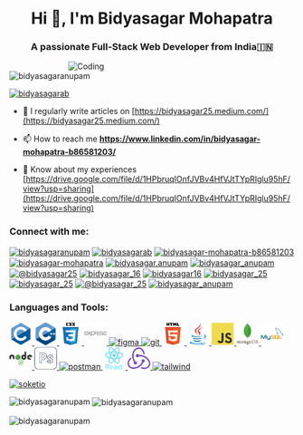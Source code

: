 <h1 align="center">Hi 👋, I'm Bidyasagar Mohapatra</h1>
<h3 align="center">A passionate Full-Stack Web Developer from India🇮🇳</h3>

<img align="right" alt="Coding" width="400" src="https://camo.githubusercontent.com/8bf6f6d78abc81fcf9c49f10649423e73ea44bc248e83aaae8759d401c829a84/68747470733a2f2f70687973696373677572756b756c2e66696c65732e776f726470726573732e636f6d2f323031392f30322f6368617261637465722d312e676966">

<p align="left"> <img src="https://komarev.com/ghpvc/?username=bidyasagaranupam&label=Profile%20views&color=0e75b6&style=flat" alt="bidyasagaranupam" /> </p>



<p align="left"> <a href="https://twitter.com/bidyasagarab" target="blank"><img src="https://img.shields.io/twitter/follow/bidyasagarab?logo=twitter&style=for-the-badge" alt="bidyasagarab" /></a> </p>

- 📝 I regularly write articles on [https://bidyasagar25.medium.com/](https://bidyasagar25.medium.com/)

- 📫 How to reach me **https://www.linkedin.com/in/bidyasagar-mohapatra-b86581203/**

- 📄 Know about my experiences [https://drive.google.com/file/d/1HPbruqIOnfJVBv4HfVJtTYpRIglu95hF/view?usp=sharing](https://drive.google.com/file/d/1HPbruqIOnfJVBv4HfVJtTYpRIglu95hF/view?usp=sharing)

<h3 align="left">Connect with me:</h3>
<p align="left">
<a href="https://codepen.io/bidyasagaranupam" target="blank"><img align="center" src="https://raw.githubusercontent.com/rahuldkjain/github-profile-readme-generator/master/src/images/icons/Social/codepen.svg" alt="bidyasagaranupam" height="30" width="40" /></a>
<a href="https://twitter.com/bidyasagarab" target="blank"><img align="center" src="https://raw.githubusercontent.com/rahuldkjain/github-profile-readme-generator/master/src/images/icons/Social/twitter.svg" alt="bidyasagarab" height="30" width="40" /></a>
<a href="https://linkedin.com/in/bidyasagar-mohapatra-b86581203" target="blank"><img align="center" src="https://raw.githubusercontent.com/rahuldkjain/github-profile-readme-generator/master/src/images/icons/Social/linked-in-alt.svg" alt="bidyasagar-mohapatra-b86581203" height="30" width="40" /></a>
<a href="https://stackoverflow.com/users/bidyasagar-mohapatra" target="blank"><img align="center" src="https://raw.githubusercontent.com/rahuldkjain/github-profile-readme-generator/master/src/images/icons/Social/stack-overflow.svg" alt="bidyasagar-mohapatra" height="30" width="40" /></a>
<a href="https://fb.com/bidyasagar.anupam" target="blank"><img align="center" src="https://raw.githubusercontent.com/rahuldkjain/github-profile-readme-generator/master/src/images/icons/Social/facebook.svg" alt="bidyasagar.anupam" height="30" width="40" /></a>
<a href="https://instagram.com/bidyasagar_anupam" target="blank"><img align="center" src="https://raw.githubusercontent.com/rahuldkjain/github-profile-readme-generator/master/src/images/icons/Social/instagram.svg" alt="bidyasagar_anupam" height="30" width="40" /></a>
<a href="https://medium.com/@bidyasagar25" target="blank"><img align="center" src="https://raw.githubusercontent.com/rahuldkjain/github-profile-readme-generator/master/src/images/icons/Social/medium.svg" alt="@bidyasagar25" height="30" width="40" /></a>
<a href="https://www.codechef.com/users/bidyasagar_16" target="blank"><img align="center" src="https://cdn.jsdelivr.net/npm/simple-icons@3.1.0/icons/codechef.svg" alt="bidyasagar_16" height="30" width="40" /></a>
<a href="https://www.hackerrank.com/bidyasagar16" target="blank"><img align="center" src="https://raw.githubusercontent.com/rahuldkjain/github-profile-readme-generator/master/src/images/icons/Social/hackerrank.svg" alt="bidyasagar16" height="30" width="40" /></a>
<a href="https://codeforces.com/profile/bidyasagar_25" target="blank"><img align="center" src="https://raw.githubusercontent.com/rahuldkjain/github-profile-readme-generator/master/src/images/icons/Social/codeforces.svg" alt="bidyasagar_25" height="30" width="40" /></a>
<a href="https://www.leetcode.com/bidyasagar_25" target="blank"><img align="center" src="https://raw.githubusercontent.com/rahuldkjain/github-profile-readme-generator/master/src/images/icons/Social/leet-code.svg" alt="bidyasagar_25" height="30" width="40" /></a>
<a href="https://www.hackerearth.com/@bidyasagar_25" target="blank"><img align="center" src="https://raw.githubusercontent.com/rahuldkjain/github-profile-readme-generator/master/src/images/icons/Social/hackerearth.svg" alt="@bidyasagar_25" height="30" width="40" /></a>
<a href="https://auth.geeksforgeeks.org/user/bidyasagar_anupam" target="blank"><img align="center" src="https://raw.githubusercontent.com/rahuldkjain/github-profile-readme-generator/master/src/images/icons/Social/geeks-for-geeks.svg" alt="bidyasagar_anupam" height="30" width="40" /></a>
</p>

<h3 align="left">Languages and Tools:</h3>
<p align="left"> <a href="https://www.cprogramming.com/" target="_blank" rel="noreferrer"> <img src="https://raw.githubusercontent.com/devicons/devicon/master/icons/c/c-original.svg" alt="c" width="40" height="40"/> </a> <a href="https://www.w3schools.com/cpp/" target="_blank" rel="noreferrer"> <img src="https://raw.githubusercontent.com/devicons/devicon/master/icons/cplusplus/cplusplus-original.svg" alt="cplusplus" width="40" height="40"/> </a> <a href="https://www.w3schools.com/css/" target="_blank" rel="noreferrer"> <img src="https://raw.githubusercontent.com/devicons/devicon/master/icons/css3/css3-original-wordmark.svg" alt="css3" width="40" height="40"/> </a> <a href="https://expressjs.com" target="_blank" rel="noreferrer"> <img src="https://raw.githubusercontent.com/devicons/devicon/master/icons/express/express-original-wordmark.svg" alt="express" width="40" height="40"/> </a> <a href="https://www.figma.com/" target="_blank" rel="noreferrer"> <img src="https://www.vectorlogo.zone/logos/figma/figma-icon.svg" alt="figma" width="40" height="40"/> </a>  <a href="https://git-scm.com/" target="_blank" rel="noreferrer"> <img src="https://www.vectorlogo.zone/logos/git-scm/git-scm-icon.svg" alt="git" width="40" height="40"/> </a> <a href="https://www.w3.org/html/" target="_blank" rel="noreferrer"> <img src="https://raw.githubusercontent.com/devicons/devicon/master/icons/html5/html5-original-wordmark.svg" alt="html5" width="40" height="40"/> </a> <a href="https://www.java.com" target="_blank" rel="noreferrer"> <img src="https://raw.githubusercontent.com/devicons/devicon/master/icons/java/java-original.svg" alt="java" width="40" height="40"/> </a> <a href="https://developer.mozilla.org/en-US/docs/Web/JavaScript" target="_blank" rel="noreferrer"> <img src="https://raw.githubusercontent.com/devicons/devicon/master/icons/javascript/javascript-original.svg" alt="javascript" width="40" height="40"/> </a> <a href="https://www.mongodb.com/" target="_blank" rel="noreferrer"> <img src="https://raw.githubusercontent.com/devicons/devicon/master/icons/mongodb/mongodb-original-wordmark.svg" alt="mongodb" width="40" height="40"/> </a> <a href="https://www.mysql.com/" target="_blank" rel="noreferrer"> <img src="https://raw.githubusercontent.com/devicons/devicon/master/icons/mysql/mysql-original-wordmark.svg" alt="mysql" width="40" height="40"/> </a> <a href="https://nodejs.org" target="_blank" rel="noreferrer"> <img src="https://raw.githubusercontent.com/devicons/devicon/master/icons/nodejs/nodejs-original-wordmark.svg" alt="nodejs" width="40" height="40"/> </a> <a href="https://www.photoshop.com/en" target="_blank" rel="noreferrer"> <img src="https://raw.githubusercontent.com/devicons/devicon/master/icons/photoshop/photoshop-line.svg" alt="photoshop" width="40" height="40"/> </a> <a href="https://postman.com" target="_blank" rel="noreferrer"> <img src="https://www.vectorlogo.zone/logos/getpostman/getpostman-icon.svg" alt="postman" width="40" height="40"/> </a> <a href="https://reactjs.org/" target="_blank" rel="noreferrer"> <img src="https://raw.githubusercontent.com/devicons/devicon/master/icons/react/react-original-wordmark.svg" alt="react" width="40" height="40"/> </a> <a href="https://redux.js.org" target="_blank" rel="noreferrer"> <img src="https://raw.githubusercontent.com/devicons/devicon/master/icons/redux/redux-original.svg" alt="redux" width="40" height="40"/> </a> <a href="https://tailwindcss.com/" target="_blank" rel="noreferrer"> <img src="https://www.vectorlogo.zone/logos/tailwindcss/tailwindcss-icon.svg" alt="tailwind" width="40" height="40"/> </a> 

<a href="https://socket.io/" target="_blank" rel="noreferrer" style="background:white"> <img src="https://socket.io/images/logo.svg" alt="soketio" width="40" height="40"/> </a> 

</p>

<p><img align="left" src="https://github-readme-stats.vercel.app/api/top-langs?username=bidyasagaranupam&show_icons=true&locale=en&layout=compact" alt="bidyasagaranupam" /></p>

<p>&nbsp;<img align="center" src="https://github-readme-stats.vercel.app/api?username=bidyasagaranupam&show_icons=true&locale=en" alt="bidyasagaranupam" /></p>

<p><img align="center" src="https://github-readme-streak-stats.herokuapp.com/?user=bidyasagaranupam&" alt="bidyasagaranupam" /></p>
